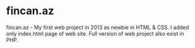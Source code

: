 # fincan.az
fincan.az - My first web project in 2013 as newbie in HTML & CSS.
I added only index.html page of web site. Full version of web project also exist in PHP.
